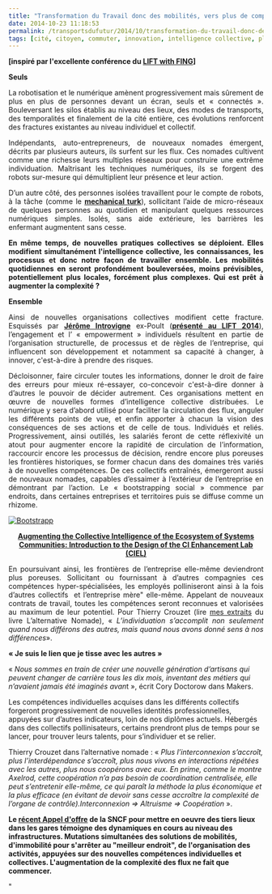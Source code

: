 ```yaml
---
title: "Transformation du Travail donc des mobilités, vers plus de complexité"
date: 2014-10-23 11:18:53
permalink: /transportsdufutur/2014/10/transformation-du-travail-donc-des-mobilites-vers-plus-de-complexite.html
tags: [cité, citoyen, commuter, innovation, intelligence collective, plate-forme]
---
```


<p style="text-align: justify"><strong>[inspiré par l'excellente conférence du <a href="http://liftconference.com/lift-france-14/program_fr" target="_blank">LIFT with FING</a>]</strong></p> <p style="text-align: justify"><strong>Seuls</strong></p> <p style="text-align: justify">La robotisation et le numérique amènent progressivement mais sûrement de plus en plus de personnes devant un écran, seuls et « connectés ». Bouleversant les silos établis au niveau des lieux, des modes de transports, des temporalités et finalement de la cité entière, ces évolutions renforcent des fractures existantes au niveau individuel et collectif.</p> <p style="text-align: justify">Indépendants, auto-entrepreneurs, de nouveaux nomades émergent, décrits par plusieurs auteurs, ils surfent sur les flux. Ces nomades cultivent comme une richesse leurs multiples réseaux pour construire une extrême individuation. Maîtrisant les techniques numériques, ils se forgent des robots sur-mesure qui démultiplient leur présence et leur action.</p> <p style="text-align: justify">D’un autre côté, des personnes isolées travaillent pour le compte de robots, à la tâche (comme le <a href="https://www.mturk.com/mturk/welcome" target="_blank"><strong>mechanical turk</strong></a>), sollicitant l’aide de micro-réseaux de quelques personnes au quotidien et manipulant quelques ressources numériques simples. Isolés, sans aide extérieure, les barrières les enfermant augmentent sans cesse.</p> <p style="text-align: justify"><strong>En même temps, de nouvelles pratiques collectives se déploient. Elles modifient simultanément l'intelligence collective, les connaissances, les processus et donc notre façon de travailler ensemble. Les mobilités quotidiennes en seront profondément bouleversées, moins prévisibles, potentiellement plus locales, forcément plus complexes. Qui est prêt à augmenter la complexité ? </strong></p> <p style="text-align: justify"></p>  <!--more-->  <p style="text-align: justify"><strong>Ensemble</strong></p> <p style="text-align: justify">Ainsi de nouvelles organisations collectives modifient cette fracture. Esquissés par <a href="https://twitter.com/oimoci" target="_blank"><strong>Jérôme Introvigne</strong></a> ex-Poult (<a href="http://liftconference.com/lift-france-14/speakers_fr" target="_blank"><strong>présenté au LIFT 2014</strong></a>), l’engagement et l’ « empowerment » individuels résultent en partie de l’organisation structurelle, de processus et de règles de l’entreprise, qui influencent son développement et notamment sa capacité à changer, à innover, c'est-à-dire à prendre des risques.</p> <p style="text-align: justify">Décloisonner, faire circuler toutes les informations, donner le droit de faire des erreurs pour mieux ré-essayer, co-concevoir c'est-à-dire donner à d’autres le pouvoir de décider autrement. Ces organisations mettent en œuvre de nouvelles formes d’intelligence collective distribuées. Le numérique y sera d’abord utilisé pour faciliter la circulation des flux, anguler les différents points de vue, et enfin apporter à chacun la vision des conséquences de ses actions et de celle de tous. Individués et reliés. Progressivement, ainsi outillés, les salariés feront de cette réflexivité un atout pour augmenter encore la rapidité de circulation de l’information, raccourcir encore les processus de décision, rendre encore plus poreuses les frontières historiques, se former chacun dans des domaines très variés à de nouvelles compétences. De ces collectifs entraînés, émergeront aussi de nouveaux nomades, capables d’essaimer à l’extérieur de l’entreprise en démontrant par l’action. Le « bootstrapping social » commence par endroits, dans certaines entreprises et territoires puis se diffuse comme un rhizome.</p> <p style="text-align: justify"><a class="asset-img-link" href="https://gabrielplassat.github.io/transportsdufutur/wp-content/uploads/sites/6/old/6a0120a66d2ad4970b01bb079dfac8970d-pi.jpg"><img alt="Bootstrapp" border="0" class="asset  asset-image at-xid-6a0120a66d2ad4970b01bb079dfac8970d image-full img-responsive" src="/wp-content/uploads/sites/6/old/6a0120a66d2ad4970b01bb079dfac8970d-800wi.jpg" title="Bootstrapp" /></a></p> <p style="text-align: center"><a href="http://www.phibetaiota.net/2014/10/george-por-augmenting-the-collective-intelligence-of-the-ecosystem-of-systems-communities-introduction-to-the-design-of-the-ci-enhancement-lab-ciel/?utm_medium=twitter&utm_source=twitterfeed" target="_blank"><strong>Augmenting the Collective Intelligence of the Ecosystem of Systems Communities: Introduction to the Design of the CI Enhancement Lab (CIEL)</strong></a></p> <p style="text-align: justify">En poursuivant ainsi, les frontières de l’entreprise elle-même deviendront plus poreuses. Sollicitant ou fournissant à d’autres compagnies ces compétences hyper-spécialisées, les employés polliniseront ainsi à la fois d’autres collectifs  et l’entreprise mère" elle-même. Appelant de nouveaux contrats de travail, toutes les compétences seront reconnues et valorisées au maximum de leur potentiel. Pour Thierry Crouzet (lire <a href=""https://kindle.amazon.com/work/lalternative-nomade-consumerisme-critique-edition-ebook/B006QXNA02/B0057X9K88/posts"">mes extraits</a> du livre L’alternative Nomade), « <em>L’individuation s’accomplit non seulement quand nous différons des autres, mais quand nous avons donné sens à nos différences</em>».</p> <p style=""text-align: justify""><strong>« Je suis le lien que je tisse avec les autres »</strong></p> <p style=""text-align: justify"">« <em>Nous sommes en train de créer une nouvelle génération d’artisans qui peuvent changer de carrière tous les dix mois, inventant des métiers qui n’avaient jamais été imaginés avan</em>t », écrit Cory Doctorow dans Makers.</p> <p style=""text-align: justify"">Les compétences individuelles acquises dans les différents collectifs forgeront progressivement de nouvelles identités professionnelles, appuyées sur d’autres indicateurs, loin de nos diplômes actuels. Hébergés dans des collectifs pollinisateurs, certains prendront plus de temps pour se lancer, pour trouver leurs talents, pour s’individuer et se relier.</p> <p style=""text-align: justify"">Thierry Crouzet dans l’alternative nomade : « <em>Plus l’interconnexion s’accroît, plus l’interdépendance s’accroît, plus nous vivons en interactions répétées avec les autres, plus nous coopérons avec eux. En prime, comme le montre Axelrod, cette coopération n’a pas besoin de coordination centralisée, elle peut s’entretenir elle-même, ce qui paraît la méthode la plus économique et la plus efficace (en évitant de devoir sans cesse accroître la complexité de l’organe de contrôle).Interconnexion => Altruisme => </em><em>Coopération</em> ».</p> <p style=""text-align: justify""><strong>Le <a href=""http://www.centraledesmarches.com/marches-publics/SNCF-Direction-du-Transilien-Creation-de-tiers-lieux-sur-les-gares-d-Ile-de-France/1009059"" target=""_blank"">récent Appel d'offre</a> de la SNCF pour mettre en oeuvre des tiers lieux dans les gares témoigne des dynamiques en cours au niveau des infrastructures. Mutations simultanées des solutions de mobilités, d'immobilité pour s'arrêter au "meilleur endroit", de l'organisation des activités, appuyées sur des nouvelles compétences individuelles et collectives. L'augmentation de la complexité des flux ne fait que commencer.</strong></p>"
